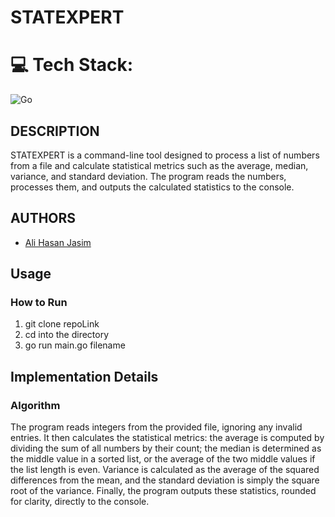 # STATEXPERT

# 💻 Tech Stack:
![Go](https://img.shields.io/badge/go-%2300ADD8.svg?style=for-the-badge&logo=go&logoColor=white)

## DESCRIPTION
STATEXPERT is a command-line tool designed to process a list of numbers from a file and calculate statistical metrics such as the average, median, variance, and standard deviation. The program reads the numbers, processes them, and outputs the calculated statistics to the console.

## AUTHORS
- [Ali Hasan Jasim](https://github.com/AliHJMM)

## Usage

### How to Run
1. git clone repoLink
2. cd into the directory
3. go run main.go filename

## Implementation Details

### Algorithm
The program reads integers from the provided file, ignoring any invalid entries. It then calculates the statistical metrics: the average is computed by dividing the sum of all numbers by their count; the median is determined as the middle value in a sorted list, or the average of the two middle values if the list length is even. Variance is calculated as the average of the squared differences from the mean, and the standard deviation is simply the square root of the variance. Finally, the program outputs these statistics, rounded for clarity, directly to the console.
